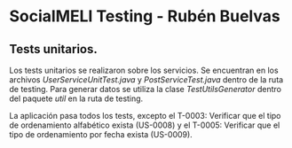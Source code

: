 # SocialMELI Testing - Rubén Buelvas


## Tests unitarios.

Los tests unitarios se realizaron sobre los servicios. Se encuentran en los archivos _UserServiceUnitTest.java_ y _PostServiceTest.java_ dentro de la ruta de testing. Para generar datos se utiliza la clase _TestUtilsGenerator_ dentro del paquete _util_ en la ruta de testing.

La aplicación pasa todos los tests, excepto el T-0003: Verificar que el tipo de ordenamiento alfabético exista (US-0008) y el T-0005: Verificar que el tipo de ordenamiento por fecha exista (US-0009).
